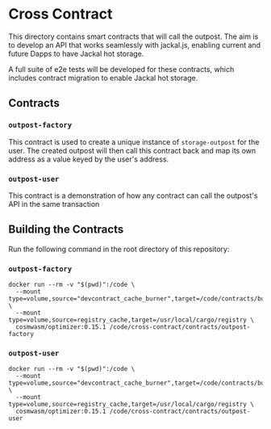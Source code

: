 # Cross Contract

This directory contains smart contracts that will call the outpost. The aim is to develop an API that works seamlessly with jackal.js, enabling current
and future Dapps to have Jackal hot storage.

A full suite of e2e tests will be developed for these contracts, which includes contract migration to enable Jackal hot storage.

## Contracts

### `outpost-factory`

This contract is used to create a unique instance of `storage-outpost` for the user. The created outpost will then call this contract back
and map its own address as a value keyed by the user's address. 

### `outpost-user`

This contract is a demonstration of how any contract can call the outpost's API in the same transaction

## Building the Contracts

Run the following command in the root directory of this repository:

### `outpost-factory`

```text
docker run --rm -v "$(pwd)":/code \
  --mount type=volume,source="devcontract_cache_burner",target=/code/contracts/burner/target \
  --mount type=volume,source=registry_cache,target=/usr/local/cargo/registry \
  cosmwasm/optimizer:0.15.1 /code/cross-contract/contracts/outpost-factory

```

### `outpost-user`

```text
docker run --rm -v "$(pwd)":/code \
  --mount type=volume,source="devcontract_cache_burner",target=/code/contracts/burner/target \
  --mount type=volume,source=registry_cache,target=/usr/local/cargo/registry \
  cosmwasm/optimizer:0.15.1 /code/cross-contract/contracts/outpost-user

```
